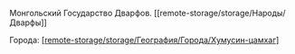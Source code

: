 Монгольский
Государство Дварфов.
[[remote-storage/storage/Народы/Дварфы]]

Города:
[[remote-storage/storage/География/Города/Хумусин-цамхаг]](Столица)
